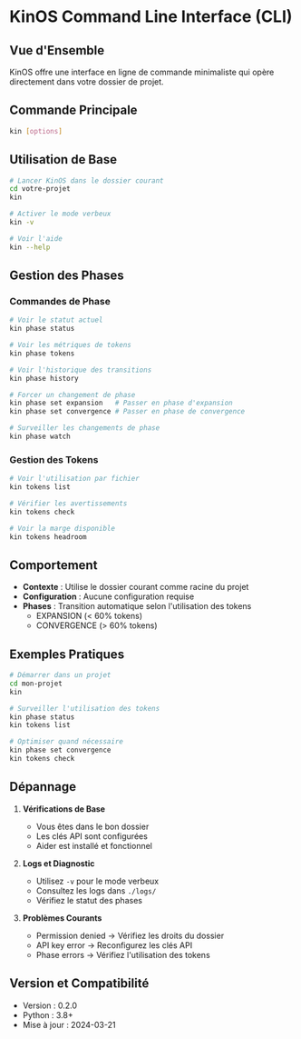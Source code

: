 # KinOS Command Line Interface (CLI)

## Vue d'Ensemble

KinOS offre une interface en ligne de commande minimaliste qui opère directement dans votre dossier de projet.

## Commande Principale

```bash
kin [options]
```

## Utilisation de Base

```bash
# Lancer KinOS dans le dossier courant
cd votre-projet
kin

# Activer le mode verbeux
kin -v

# Voir l'aide
kin --help
```

## Gestion des Phases

### Commandes de Phase
```bash
# Voir le statut actuel
kin phase status

# Voir les métriques de tokens
kin phase tokens

# Voir l'historique des transitions
kin phase history

# Forcer un changement de phase
kin phase set expansion   # Passer en phase d'expansion
kin phase set convergence # Passer en phase de convergence

# Surveiller les changements de phase
kin phase watch
```

### Gestion des Tokens
```bash
# Voir l'utilisation par fichier
kin tokens list

# Vérifier les avertissements
kin tokens check

# Voir la marge disponible
kin tokens headroom
```

## Comportement

- **Contexte** : Utilise le dossier courant comme racine du projet
- **Configuration** : Aucune configuration requise
- **Phases** : Transition automatique selon l'utilisation des tokens
  * EXPANSION (< 60% tokens)
  * CONVERGENCE (> 60% tokens)

## Exemples Pratiques

```bash
# Démarrer dans un projet
cd mon-projet
kin

# Surveiller l'utilisation des tokens
kin phase status
kin tokens list

# Optimiser quand nécessaire
kin phase set convergence
kin tokens check
```

## Dépannage

1. **Vérifications de Base**
   - Vous êtes dans le bon dossier
   - Les clés API sont configurées
   - Aider est installé et fonctionnel

2. **Logs et Diagnostic**
   - Utilisez `-v` pour le mode verbeux
   - Consultez les logs dans `./logs/`
   - Vérifiez le statut des phases

3. **Problèmes Courants**
   - Permission denied → Vérifiez les droits du dossier
   - API key error → Reconfigurez les clés API
   - Phase errors → Vérifiez l'utilisation des tokens

## Version et Compatibilité

- Version : 0.2.0
- Python : 3.8+
- Mise à jour : 2024-03-21
